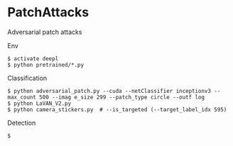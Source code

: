 # PatchAttacks
Adversarial patch attacks


Env
```shell
$ activate deepl
$ python pretrained/*.py
```

Classification
```shell
$ python adversarial_patch.py --cuda --netClassifier inceptionv3 --max_count 500 --imag e_size 299 --patch_type circle --outf log
$ python LaVAN_V2.py
$ python camera_stickers.py  # --is_targeted (--target_label_idx 595)
```

Detection
```shell
$
```
